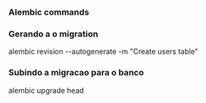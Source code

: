### Alembic commands

### Gerando a o migration

alembic revision --autogenerate -m "Create users table"

### Subindo a migracao para o banco

alembic upgrade head

